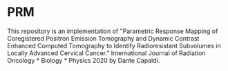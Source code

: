 # PRM

This repository is an implementation of "Parametric Response Mapping of Coregistered Positron Emission Tomography and Dynamic Contrast Enhanced Computed Tomography to Identify Radioresistant Subvolumes in Locally Advanced Cervical Cancer." International Journal of Radiation Oncology * Biology * Physics 2020 by Dante Capaldi.
